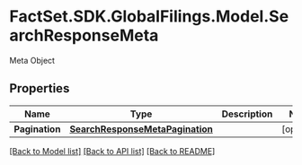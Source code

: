 # FactSet.SDK.GlobalFilings.Model.SearchResponseMeta
Meta Object

## Properties

Name | Type | Description | Notes
------------ | ------------- | ------------- | -------------
**Pagination** | [**SearchResponseMetaPagination**](SearchResponseMetaPagination.md) |  | [optional] 

[[Back to Model list]](../README.md#documentation-for-models) [[Back to API list]](../README.md#documentation-for-api-endpoints) [[Back to README]](../README.md)

